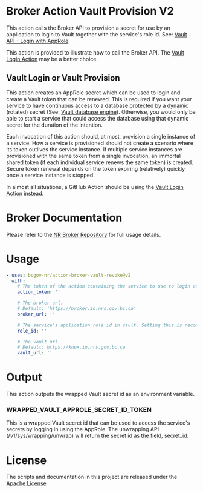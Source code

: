 # Broker Action Vault Provision V2

This action calls the Broker API to provision a secret for use by an application to login to Vault together with the service's role id. See: [Vault API - Login with AppRole](https://developer.hashicorp.com/vault/api-docs/auth/approle#login-with-approle)

This action is provided to illustrate how to call the Broker API. The [Vault Login Action](https://github.com/bcgov-nr/action-broker-vault-login) may be a better choice.

## Vault Login or Vault Provision

This action creates an AppRole secret which can be used to login and create a Vault token that can be renewed. This is required if you want your service to have continuous access to a database protected by a dynamic (rotated) secret (See: [Vault database engine](https://developer.hashicorp.com/vault/docs/secrets/databases)). Otherwise, you would only be able to start a service that could access the database using that dynamic secret for the duration of the intention.

Each invocation of this action should, at most, provision a single instance of a service. How a service is provisioned should not create a scenario where its token outlives the service instance. If multiple service instances are provisioned with the same token from a single invocation, an immortal shared token (if each individual service renews the same token) is created. Secure token renewal depends on the token expiring (relatively) quickly once a service instance is stopped.

In almost all situations, a GitHub Action should be using the [Vault Login Action](https://github.com/bcgov-nr/action-broker-vault-login) instead.

# Broker Documentation

Please refer to the [NR Broker Repository](https://github.com/bcgov-nr/nr-broker) for full usage details.

# Usage

<!-- start usage -->
```yaml
- uses: bcgov-nr/action-broker-vault-revoke@v2
  with:
    # The token of the action containing the service to use to login as
    action_token: ''

    # The broker url.
    # Default: 'https://broker.io.nrs.gov.bc.ca'
    broker_url: ''

    # The service's application role id in vault. Setting this is recommended to avoid environment mismatch.
    role_id: ''

    # The vault url.
    # Default: https://knox.io.nrs.gov.bc.ca
    vault_url: ''
```
<!-- end usage -->

# Output

This action outputs the wrapped Vault secret id as an environment variable.

### WRAPPED_VAULT_APPROLE_SECRET_ID_TOKEN

This is a wrapped Vault secret id that can be used to access the service's secrets by logging in using the AppRole. The unwrapping API (/v1/sys/wrapping/unwrap) will return the secret id as the field, secret_id.

# License

The scripts and documentation in this project are released under the [Apache License](LICENSE)

